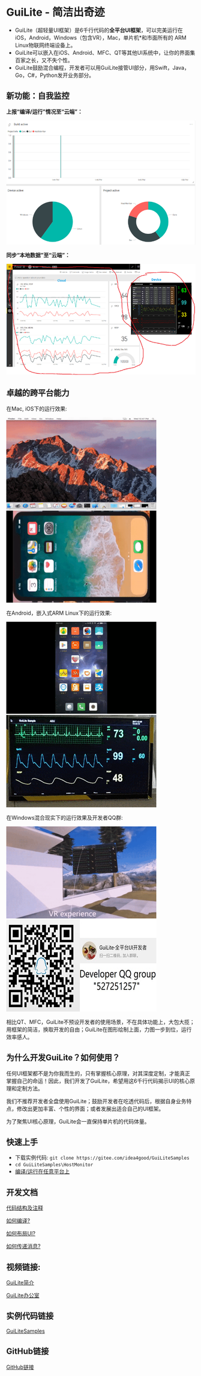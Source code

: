 # GuiLite - 简洁出奇迹
- GuiLite（超轻量UI框架）是6千行代码的**全平台UI框架**，可以完美运行在iOS，Android，Windows（包含VR），Mac，单片机*和市面所有的 ARM Linux物联网终端设备上。
- GuiLite可以嵌入在iOS、Android、MFC、QT等其他UI系统中，让你的界面集百家之长，又不失个性。
- GuiLite鼓励混合编程，开发者可以用GuiLite接管UI部分，用Swift，Java，Go，C#，Python发开业务部分。

## 新功能：自我监控
**上报“编译/运行”情况至“云端”：**

![BuildInfo](doc/BuildInfo.png)

**同步“本地数据”至“云端”：**

![DataOnCloud](doc/data_on_cloud.png)

## 卓越的跨平台能力
在Mac, iOS下的运行效果:

![Mac](doc/Mac.gif) ![iOS](doc/Ios.landscape.gif)

在Android，嵌入式ARM Linux下的运行效果:

![Android](doc/Android.gif) ![Linux](doc/Linux.gif)

在Windows混合现实下的运行效果及开发者QQ群:

![Win MR](doc/WinMR.gif) ![QQ group: 527251257](doc/qq.group.jpg)

相比QT、MFC，GuiLite不预设开发者的使用场景，不在具体功能上，大包大揽；用框架的简洁，换取开发的自由；GuiLite在图形绘制上面，力图一步到位，运行效率感人。

## 为什么开发GuiLite？如何使用？
任何UI框架都不是为你我而生的，只有掌握核心原理，对其深度定制，才能真正掌握自己的命运！因此，我们开发了GuiLite，希望用这6千行代码揭示UI的核心原理和定制方法。

我们不推荐开发者全盘使用GuiLite；鼓励开发者在吃透代码后，根据自身业务特点，修改出更加丰富、个性的界面；或者发展出适合自己的UI框架。

为了聚焦UI核心原理，GuiLite会一直保持单片机的代码体量。

## 快速上手
- 下载实例代码: `git clone https://gitee.com/idea4good/GuiLiteSamples`
- `cd GuiLiteSamples\HostMonitor`
- [编译/运行在任意平台上](https://gitee.com/idea4good/GuiLiteSamples/tree/master/HostMonitor/README.md)

## 开发文档
[代码结构及注释](doc/CodeWalkthrough-cn.md)

[如何编译?](doc/HowToBuild.md)

[如何布局UI?](doc/HowLayoutWork.md)

[如何传递消息?](doc/HowMessageWork.md)

## 视频链接:
[GuiLite简介](https://v.youku.com/v_show/id_XMzA5NTMzMTYyOA)

[GuiLite办公室](https://v.youku.com/v_show/id_XMzYxNTE3MTI0MA)
## 实例代码链接
[GuiLiteSamples](https://gitee.com/idea4good/GuiLiteSamples)

## GitHub链接
[GitHub链接](https://github.com/idea4good/GuiLite)
